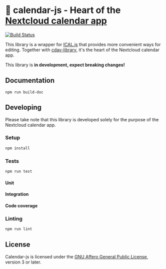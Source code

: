 # :date: calendar-js - Heart of the [Nextcloud calendar app](https://github.com/nextcloud/calendar)

[![Build Status](https://travis-ci.org/georgehrke/calendar-js.svg?branch=master)](https://travis-ci.org/georgehrke/calendar-js)

This library is a wrapper for [ICAL.js]() that provides more convenient ways for editing.
Together with [cdav-library](), it's the heart of the Nextcloud calendar app.

This library is __in development, expect breaking changes!__

## Documentation

`npm run build-doc`

## Developing

Please take note that this library is developed solely for the purpose of the Nextcloud calendar app.

### Setup

```bash
npm install
```

### Tests

```bash
npm run test
```

#### Unit 


#### Integration


#### Code coverage

### Linting

```bash
npm run lint
```

## License

Calendar-js is licensed under the [GNU Affero General Public License](https://www.gnu.org/licenses/agpl-3.0.en.html), version 3 or later. 
